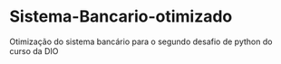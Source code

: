 # Sistema-Bancario-otimizado
Otimização do sistema bancário para o segundo desafio de python do curso da DIO
